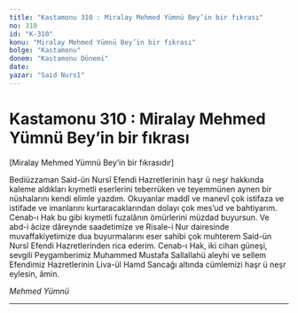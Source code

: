 ```yaml
---
title: "Kastamonu 310 : Miralay Mehmed Yümnü Bey’in bir fıkrası"
no: 310
id: "K-310"
konu: "Miralay Mehmed Yümnü Bey’in bir fıkrası"
bolge: "Kastamonu"
donem: "Kastamonu Dönemi"
date: 
yazar: "Said Nursî"
---
```


# Kastamonu 310 : Miralay Mehmed Yümnü Bey’in bir fıkrası

<p class="takdim">[Miralay Mehmed Yümnü Bey’in bir fıkrasıdır]</p>

Bediüzzaman Said-ün Nursî Efendi Hazretlerinin haşr ü neşr hakkında kaleme aldıkları kıymetli eserlerini teberrüken ve teyemmünen aynen bir nüshalarını kendi elimle yazdım. Okuyanlar maddî ve manevî çok istifaza ve istifade ve imanlarını kurtaracaklarından dolayı çok mes’ud ve bahtiyarım. Cenab-ı Hak bu gibi kıymetli fuzalânın ömürlerini müzdad buyursun. Ve abd-i âcize dâreynde saadetimize ve Risale-i Nur dairesinde muvaffakiyetimize dua buyurmalarını eser sahibi çok muhterem Said-ün Nursî Efendi Hazretlerinden rica ederim. Cenab-ı Hak, iki cihan güneşi, sevgili Peygamberimiz Muhammed Mustafa Sallallahü aleyhi ve sellem Efendimiz Hazretlerinin Liva-ül Hamd Sancağı altında cümlemizi haşr ü neşr eylesin, âmin.

*Mehmed Yümnü*

***
